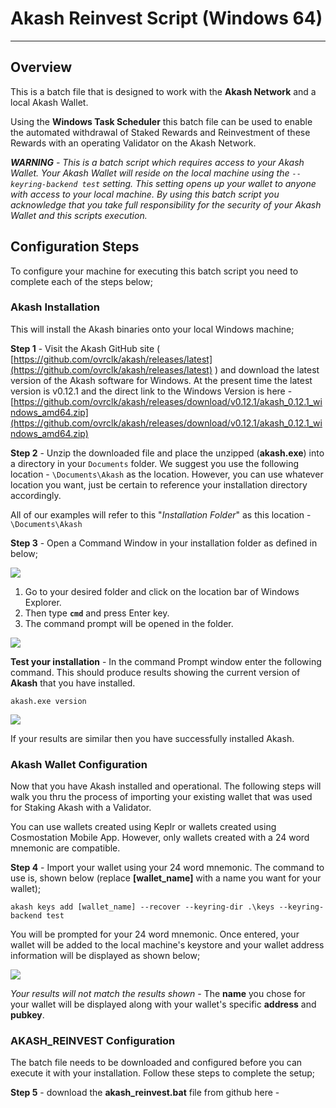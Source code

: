 # Akash Reinvest Script (Windows 64) #

----------
## Overview ##
This is a batch file that is designed to work with the **Akash Network** and a local Akash Wallet. 

Using the **Windows Task Scheduler** this batch file can be used to enable the automated withdrawal of Staked Rewards and Reinvestment of these Rewards with an operating Validator on the Akash Network.


***WARNING** - This is a batch script which requires access to your Akash Wallet. Your Akash Wallet will reside on the local machine using the *`--keyring-backend test`* *setting. This setting opens up your wallet to anyone with access to your local machine. By using this batch script you acknowledge that you take full responsibility for the security of your Akash Wallet and this scripts execution.** 

## Configuration Steps ##
To configure your machine for executing this batch script you need to complete each of the steps below;

### Akash Installation ###
This will install the Akash binaries onto your local Windows machine;

**Step 1** - Visit the Akash GitHub site ( [https://github.com/ovrclk/akash/releases/latest](https://github.com/ovrclk/akash/releases/latest) ) and download the latest version of the Akash software for Windows. At the present time the latest version is v0.12.1 and the direct link to the Windows Version is here - [https://github.com/ovrclk/akash/releases/download/v0.12.1/akash_0.12.1_windows_amd64.zip](https://github.com/ovrclk/akash/releases/download/v0.12.1/akash_0.12.1_windows_amd64.zip)

**Step 2** - Unzip the downloaded file and place the unzipped (**akash.exe**) into a directory in your `Documents` folder. We suggest you use the following location -  `\Documents\Akash` as the location. However, you can use whatever location you want, just be certain to reference your installation directory accordingly. 

All of our examples will refer to this "*Installation Folder*" as this location - `\Documents\Akash`

**Step 3** - Open a Command Window in your installation folder as defined in below;

![](https://i.imgur.com/rMi4bNh.png)

1. Go to your desired folder and click on the location bar of Windows Explorer.
2. Then type **`cmd`** and press Enter key.
3. The command prompt will be opened in the folder.

![](https://i.imgur.com/KUjClDK.png)

**Test your installation** - In the command Prompt window enter the following command. This should produce results showing the current version of **Akash** that you have installed.

    akash.exe version
 

![](https://i.imgur.com/uCW66EV.png)

If your results are similar then you have successfully installed Akash.

### Akash Wallet Configuration ###

Now that you have Akash installed and operational. The following steps will walk you thru the process of importing your existing wallet that was used for Staking Akash with a Validator. 

You can use wallets created using Keplr or wallets created using Cosmostation Mobile App. However, only wallets created with a 24 word mnemonic are compatible. 

**Step 4** - Import your wallet using your 24 word mnemonic. The command to use is, shown below (replace **[wallet_name]** with a name you want for your wallet);

    akash keys add [wallet_name] --recover --keyring-dir .\keys --keyring-backend test

You will be prompted for your 24 word mnemonic. Once entered, your wallet will be added to the local machine's keystore and your wallet address information will be displayed as shown below;

![](https://i.imgur.com/AIkwUMM.png)

*Your results will not match the results shown* - The **name** you chose for your wallet will be displayed along with your wallet's specific **address** and **pubkey**.

### AKASH_REINVEST Configuration ###

The batch file needs to be downloaded and configured before you can execute it with your installation. Follow these steps to complete the setup;

**Step 5** - download the **akash_reinvest.bat** file from github here -
